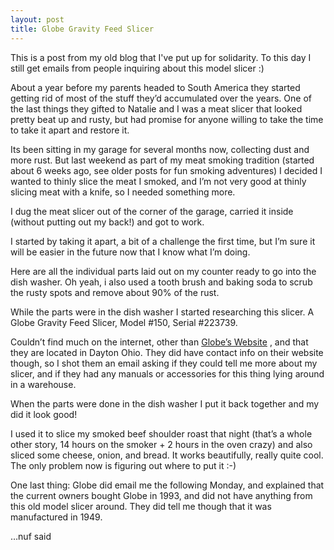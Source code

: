 ```yaml
---
layout: post
title: Globe Gravity Feed Slicer
---
```


This is a post from my old blog that I've put up for solidarity. To this
day I still get emails from people inquiring about this model slicer :)

About a year before my parents headed to South America they started
getting rid of most of the stuff they’d accumulated over the years. One
of the last things they gifted to Natalie and I was a meat slicer that
looked pretty beat up and rusty, but had promise for anyone willing to
take the time to take it apart and restore it.

Its been sitting in my garage for several months now, collecting dust
and more rust. But last weekend as part of my meat smoking tradition
(started about 6 weeks ago, see older posts for fun smoking adventures)
I decided I wanted to thinly slice the meat I smoked, and I’m not very
good at thinly slicing meat with a knife, so I needed something more.

I dug the meat slicer out of the corner of the garage, carried it inside
(without putting out my back!) and got to work.

I started by taking it apart, a bit of a challenge the first time, but
I’m sure it will be easier in the future now that I know what I’m doing.

Here are all the individual parts laid out on my counter ready to go
into the dish washer. Oh yeah, i also used a tooth brush and baking soda
to scrub the rusty spots and remove about 90% of the rust.

While the parts were in the dish washer I started researching this
slicer. A Globe Gravity Feed Slicer, Model \#150, Serial \#223739.

Couldn’t find much on the internet, other than [Globe’s
Website](http://www.globeslicers.com/site/default.asp) , and that they
are located in Dayton Ohio. They did have contact info on their website
though, so I shot them an email asking if they could tell me more about
my slicer, and if they had any manuals or accessories for this thing
lying around in a warehouse.

When the parts were done in the dish washer I put it back together and
my did it look good!

I used it to slice my smoked beef shoulder roast that night (that’s a
whole other story, 14 hours on the smoker + 2 hours in the oven crazy)
and also sliced some cheese, onion, and bread. It works beautifully,
really quite cool. The only problem now is figuring out where to put it
:-)

One last thing: Globe did email me the following Monday, and explained
that the current owners bought Globe in 1993, and did not have anything
from this old model slicer around. They did tell me though that it was
manufactured in 1949.

…nuf said
